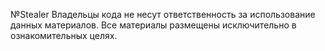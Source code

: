 №Stealer
Владельцы кода не несут ответственность за использование данных материалов. Все материалы размещены исключительно в ознакомительных целях.
